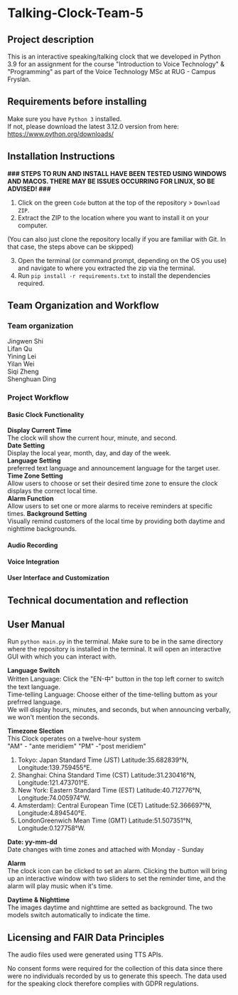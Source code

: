 # Talking-Clock-Team-5

## Project description
This is an interactive speaking/talking clock that we developed in Python 3.9 for an assignment for the course "Introduction to Voice Technology" & "Programming" as part of the Voice Technology MSc at RUG - Campus Fryslan.

## Requirements before installing
Make sure you have `Python 3` installed.  
If not, please download the latest 3.12.0 version from here:  
https://www.python.org/downloads/

## Installation Instructions

<b>\### STEPS TO RUN AND INSTALL HAVE BEEN TESTED USING WINDOWS AND MACOS. THERE MAY BE ISSUES OCCURRING FOR LINUX, SO BE ADVISED! ###</b>

1. Click on the green `Code` button at the top of the repository > `Download ZIP`.
2. Extract the ZIP to the location where you want to install it on your computer.

(You can also just clone the repository locally if you are familiar with Git. In that case,
the steps above can be skipped)

3. Open the terminal (or command prompt, depending on the OS you use) and navigate
to where you extracted the zip via the terminal.
4. Run `pip install -r requirements.txt` to install the dependencies required.

## Team Organization and Workflow
### Team organization 
Jingwen Shi  
Lifan Qu   
Yining Lei  
Yilan Wei  
Siqi Zheng  
Shenghuan Ding  

### Project Workflow

#### Basic Clock Functionality
**Display Current Time**  
The clock will show the current hour, minute, and second.  
**Date Setting**  
Display the local year, month, day, and day of the week.  
**Language Setting**  
preferred text language and announcement language for the target user.  
**Time Zone Setting**  
Allow users to choose or set their desired time zone to ensure the clock displays the correct local time.  
**Alarm Function**  
Allow users to set one or more alarms to receive reminders at specific times. 
**Background Setting**  
Visually remind customers of the local time by providing both daytime and nighttime backgrounds.  

#### Audio Recording

#### Voice Integration

#### User Interface and Customization

## Technical documentation and reflection

## User Manual
Run `python main.py` in the terminal. Make sure to be in the same directory where
the repository is installed in the terminal. It will open an interactive GUI with which
you can interact with.

**Language Switch**  
Written Language: Click the "EN-中" button in the top left corner to switch the text language.  
Time-telling Language: Choose either of the time-telling buttom as your prefrred language.  
We will display hours, minutes, and seconds, but when announcing verbally, we won't mention the seconds.

**Timezone Slection**  
This Clock operates on a twelve-hour system  
"AM" - "ante meridiem" 
"PM" -"post meridiem"  
1. Tokyo: Japan Standard Time (JST) Latitude:35.682839°N, Longitude:139.759455°E.  
2. Shanghai: China Standard Time (CST) Latitude:31.230416°N, Longitude:121.473701°E.  
3. New York: Eastern Standard Time (EST) Latitude:40.712776°N, Longitude:74.005974°W.  
4. Amsterdam): Central European Time (CET) Latitude:52.366697°N, Longitude:4.894540°E.  
5. LondonGreenwich Mean Time (GMT) Latitude:51.507351°N, Longitude:0.127758°W.  

**Date: yy-mm-dd**  
Date changes with time zones and attached with Monday - Sunday

**Alarm**  
The clock icon can be clicked to set an alarm. Clicking the button will bring up an interactive window with two sliders to set the reminder time, and the alarm will play music when it's time.

**Daytime & Nighttime**  
The images daytime and nighttime are setted as background. The two models switch automatically to indicate the time.


##  Licensing and FAIR Data Principles
The audio files used were generated using TTS APIs.

No consent forms were required for the collection of this data since there were no individuals recorded by us to generate this speech. The data used for the speaking clock therefore complies with GDPR regulations.
